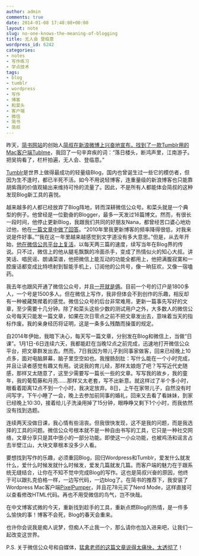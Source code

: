 ```yaml
---
author: admin
comments: true
date: 2014-01-08 17:48:08+00:00
layout: note
slug: no-one-knows-the-meaning-of-blogging
title: 无人会 登临意
wordpress_id: 6242
categories:
- notes
- 写作练习
- 学点技术
tags:
- blog
- tumblr
- wordpress
- 写作
- 博客
- 和菜头
- 客户端
- 微信
- 简书
- 简叔
---
```


昨天，[简书网站](http://jianshu.io)的创始人[简叔在新浪微博上兴奋地宣布，找到了一款Tumblr用的Mac客户端Tublme](http://www.weibo.com/1881941252/Ar0cbqZ2m)，我回了一句辛弃疾的词：“落日楼头，断鸿声里，江南游子。把吴钩看了，栏杆拍遍，无人会、登临意。”

[Tumblr](http://www.tumblr.com/)是世界上做得最成功的轻量级Blog，国内也曾诞生过一些它的模仿者，但因为生不逢时，都已半死不活。如今不用说轻博客，连重量级的新浪博客也只能靠胡紫薇的价值观输出来维持可怜的流量了。因此，不是所有人都能体会简叔的这种发现Blog新工具的喜悦。

越来越多的人都已经放弃了Blog阵地，转而深耕微信公众号。和菜头就是一个典型的例子。他曾经是一位勤奋的Blogger，最多一天发过16篇博文。然而，有很长一段时间，他停止更新Blog，我跟我们共同的好朋友Nana，都曾经苦口婆心地劝过他，他在[一篇文章中做了回答](http://www.hecaitou.com/blogs/hecaitou/archives/134514.aspx)。“2010年里我更新博客的频率降得很低，对我来说是件好事。”“我在这一年里越来越感觉到文字道没有多大意思。”但是，从去年开始，[他在微信公共平台上复活](http://www.hecaitou.com/blogs/hecaitou/archives/134617.aspx)，以每天两三篇的速度，续写当年在Blog界的传说。只不过，微信上的他从腿毛飘飘的冷面杀手，变成了热情似火的知心大叔。讲笑话、唱民谣、朗诵菜谱，他把微信上能互动的功能全都用上，他把满腹寂寞和一腔废话都变成比特喷射到智能手机上，订阅他的公共号，像一晌狂欢，又像一宿嗑药。


我去年也跟风开通了微信公众号，并且[一开就是俩](http://www.baibanbao.net/miscellaneous/2013/11/01/my-public-weichat/)。目前一个号的订户是1800多人，一个号是1500多人。但在微信上写作，我非但体会不到创作的乐趣，相反却有一种被藏獒撵着的感觉。微信公众号的后台非常难用，更新一篇事先写好的文章，至少需要十几分钟。除了和菜头这些少数的测试用户之外，大多数人的微信公众号每天只能发一篇文章，如果在次日零点之前不把文章发出去，意味着当天的指标作废。我的亲身经历将证明，这是一条多么残酷而操蛋的规定。

自2014年伊始，我暗下决心，每天写一篇文章，分别发在Blog和微信上，当做“日课”。1月1日-6日连续六天，我都能赶在当晚12点之前完成，迅速地打开微信公众平台，把文章群发出去。然而，7日我因为带儿子到同事家做客，回来已经晚上10点多，面对电脑屏幕，脑子里空空如也。我搜肠刮肚：写什么能在一个小时完成，并且让读者感觉有趣又有用。说说我的育儿经，那样太娘炮了吧？写写近代史随感，那样又太随意了，这至少需要写一篇长一些的文章。写写我的故乡，我的童年，我的葡萄藤和月亮……那样又太老套，写不出新意。就这样过了半个多小时，眼看着距离12点不到一个小时，我决定放弃。8日，上午在家带儿子，自然没有时间写字，下午小睡了一会，晚上去参加前同事的婚礼，回来又去看了看妹妹，到家已经晚上10:30，接着给儿子洗澡用掉了15分钟，眼睁睁又剩下1个小时，而我依然没有找到选题。

连续两天没做日课，我心情有些沮丧。但我很快发现，这不是我的问题，而是我选择的工具的问题。微信公众号根本就不是一种自由书写的工具，它只是一种社交网络，文章分享只是其中很小的一部分功能。即使这一小众功能，也被鸡汤和谣言占去半壁江山，大块文章根本没多少人看。

要想找到写作的乐趣，必须重回Blog，回归Wordpress和Tumblr，爱发什么就发什么，爱什么时候发就什么时候发，爱发几篇就发几篇。而客户端的魅力在于跟系统无缝结合，让你在不知不觉中完成Blog的写作。这也是简叔兴奋的原因，他终于可以跟扎克伯格一样，一边写代码，一边blog了。在简书的推荐下，我安装了Wordpress Mac客户端[PixelPumper](http://www.pixelpumper.com)，并且花78元买了Nerd Mode，这样直接可以查看修改HTML代码。再也不用受微信的鸟气，岂不快哉。

在中文博客式微的今天，重新找到趁手的工具，重新点燃Blog的热情，是一件多么愉快的事！博客不会死，Blog的春天会重来。

也许你会说我是痴人说梦，但痴人不止我一个，那么请你也加入进来吧，让我们一起改变这世界。

P.S. 关于微信公众号和自媒体，[猛禽老师的这篇文章说得太痛快，太透彻了](http://raptor.verybs.com/archives/3186)！

